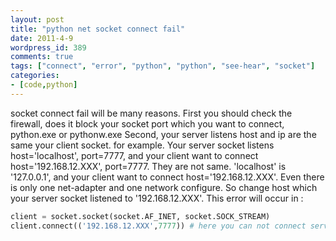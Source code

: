 ```yaml
---
layout: post
title: "python net socket connect fail"
date: 2011-4-9
wordpress_id: 389
comments: true
tags: ["connect", "error", "python", "python", "see-hear", "socket"]
categories:
- [code,python]
---
```

<meta name="_edit_last" content="1" />
<meta name="_su_rich_snippet_type" content="none" />
<meta name="_su_description" content="use python socket to connect server, but error occurs" />
<meta name="_su_keywords" content="python, socket, connect, error" />
<meta name="_su_title" content="python, socket, connect, error" />
<meta name="views" content="374" />
socket connect fail will be many reasons.
First you should check the firewall, does it block your socket port which you want to connect, python.exe or pythonw.exe
Second, your server listens host and ip are the same your client socket.
for example.
Your server socket listens host='localhost', port=7777, and your client want to connect host='192.168.12.XXX', port=7777. They are not same. 'localhost' is '127.0.0.1', and your client want to connect host='192.168.12.XXX'. Even there is only one net-adapter and one network configure. So change host which your server socket listened to '192.168.12.XXX'. 
This error will occur in :

```python
client = socket.socket(socket.AF_INET, socket.SOCK_STREAM)
client.connect(('192.168.12.XXX',7777)) # here you can not connect server

```



